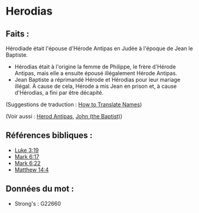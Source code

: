# Herodias

## Faits :

Hérodiade était l'épouse d'Hérode Antipas en Judée à l'époque de Jean le Baptiste.

* Hérodias était à l'origine la femme de Philippe, le frère d'Hérode Antipas, mais elle a ensuite épousé illégalement Hérode Antipas.
* Jean Baptiste a réprimandé Hérode et Hérodias pour leur mariage illégal. À cause de cela, Hérode a mis Jean en prison et, à cause d'Hérodias, a fini par être décapité.

(Suggestions de traduction : [How to Translate Names](rc://en/ta/man/translate/translate-names))

(Voir aussi : [Herod Antipas](../names/herodantipas.md), [John (the Baptist)](../names/johnthebaptist.md))

## Références bibliques :

* [Luke 3:19](rc://en/tn/help/luk/03/19)
* [Mark 6:17](rc://en/tn/help/mrk/06/17)
* [Mark 6:22](rc://en/tn/help/mrk/06/22)
* [Matthew 14:4](rc://en/tn/help/mat/14/04)

## Données du mot :

* Strong's : G22660
